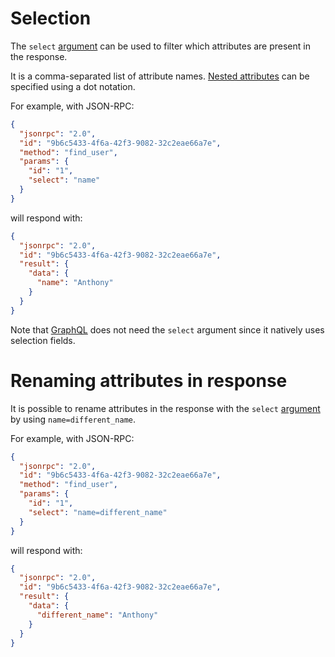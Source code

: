 # Selection

The `select` [argument](rpc.md#command-and-arguments) can be used to
filter which attributes are present in the response.

It is a comma-separated list of attribute names.
[Nested attributes](relations.md#populating-nested-models) can be
specified using a dot notation.

For example, with JSON-RPC:

```json
{
  "jsonrpc": "2.0",
  "id": "9b6c5433-4f6a-42f3-9082-32c2eae66a7e",
  "method": "find_user",
  "params": {
    "id": "1",
    "select": "name"
  }
}
```

will respond with:

```json
{
  "jsonrpc": "2.0",
  "id": "9b6c5433-4f6a-42f3-9082-32c2eae66a7e",
  "result": {
    "data": {
      "name": "Anthony"
    }
  }
}
```

Note that [GraphQL](graphql.md#selection-and-population) does not need the
`select` argument since it natively uses selection fields.

# Renaming attributes in response

It is possible to rename attributes in the response with the `select`
[argument](rpc.md#command-and-arguments) by using `name=different_name`.

For example, with JSON-RPC:

```json
{
  "jsonrpc": "2.0",
  "id": "9b6c5433-4f6a-42f3-9082-32c2eae66a7e",
  "method": "find_user",
  "params": {
    "id": "1",
    "select": "name=different_name"
  }
}
```

will respond with:

```json
{
  "jsonrpc": "2.0",
  "id": "9b6c5433-4f6a-42f3-9082-32c2eae66a7e",
  "result": {
    "data": {
      "different_name": "Anthony"
    }
  }
}
```
